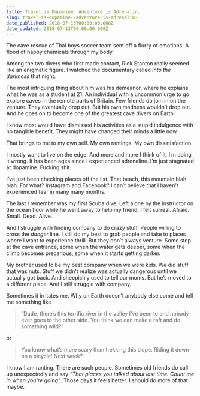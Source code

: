 ```yaml
---
title: Travel is Dopamine. Adventure is Adrenalin.
slug: travel-is-dopamine--adventure-is-adrenalin-
date_published: 2018-07-13T00:00:00.000Z
date_updated: 2018-07-13T00:00:00.000Z
---
```


The cave rescue of Thai boys soccer team sent off a flurry of emotions. A flood of happy chemicals through my body.

Among the two divers who first made contact, Rick Stanton really seemed like an enigmatic figure. I watched the documentary called *Into the darkness* that night.

The most intriguing thing about him was his demeanor, where he explains what he was as a student at 21. An individual with a uncommon urge to go explore caves in the remote parts of Britain. Few friends do join in on the venture. They eventually drop out. But his own madness wouldn’t drop out. And he goes on to become one of the greatest cave divers on Earth.

I know most would have dismissed his activities as a stupid indulgence with no tangible benefit. They might have changed their minds a little now.

That brings to me to my own self. My own rantings. My own dissatisfaction.

I mostly want to live on the edge. And more and more I think of it, I’m doing it wrong. It has been ages since I experienced adrenaline. I’m just stagnated at dopamine. Fucking shit.

I’ve just been checking places off the list. That beach, this mountain blah blah. For what? Instagram and Facebook? I can’t believe that I haven’t experienced fear in many many months.

The last I remember was my first Scuba dive. Left alone by the instructor on the ocean floor while he went away to help my friend. I felt surreal. Afraid. Small. Dead. Alive.

And I struggle with finding company to do crazy stuff. People willing to cross the *danger* line. I still do my best to grab people and take to places where I want to experience thrill. But they don’t always venture. Some stop at the cave entrance, some when the water gets deeper, some when the climb becomes precarious, some when it starts getting darker.

My brother used to be my best company when we were kids. We did stuff that was nuts. Stuff we didn’t realize was actually dangerous until we actually got back. And sheepishly used to tell our moms. But he’s moved to a different place. And I still struggle with company.

Sometimes it irritates me. Why on Earth doesn’t anybody else come and tell me something like

> “Dude, there’s this terrific river in the valley I’ve been to and nobody ever goes to the other side. You think we can make a raft and do something wild?”

or

> You know what’s more scary than trekking this slope. Riding it down on a bicycle! Next week?

I know I am ranting. There are such people. Sometimes old friends do call up unexpectedly and say *“That places you talked about last time. Count me in when you’re going”*. Those days it feels better. I should do more of that maybe.
